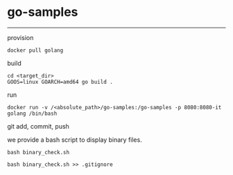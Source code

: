 # go-samples
---

provision
```
docker pull golang
```

build
```
cd <target_dir>
GOOS=linux GOARCH=amd64 go build .
```

run
```
docker run -v /<absolute_path>/go-samples:/go-samples -p 8080:8080-it golang /bin/bash
```

git add, commit, push

we provide a bash script to display binary files.
```
bash binary_check.sh
```

```
bash binary_check.sh >> .gitignore
```

